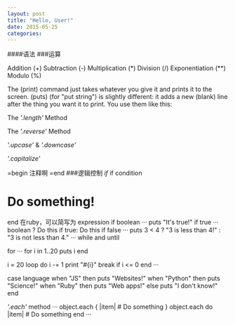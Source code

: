 ```yaml
---
layout: post
title: "Hello, User!"
date: 2015-05-25
categories:
---
```

####语法
###运算

Addition (+)
Subtraction (-)
Multiplication (*)
Division (/)
Exponentiation (**)
Modulo (%)

The (print) command just takes whatever you give it and prints it to the screen. (puts) (for "put string") is slightly different: it adds a new (blank) line after the thing you want it to print. You use them like this:

The *'.length'* Method

The *'.reverse'* Method

*'.upcase'* & *'.downcase'*

*'.capitalize'*


=begin
注释啊
=end
###逻辑控制
*if*
if condition
  # Do something!
end
在ruby，可以简写为
expression if boolean
···
puts "It's true!" if true
···
boolean ? Do this if true: Do this if false
···
puts 3 < 4 ? "3 is less than 4!" : "3 is not less than 4."
···
while and until

for
···
for i in 1..20
puts i
end

i = 20
loop do
  i -= 1
  print "#{i}"
  break if i <= 0
end
···

case language
  when "JS" then puts "Websites!"
  when "Python" then puts "Science!"
  when "Ruby" then puts "Web apps!"
  else puts "I don't know!"
end

*'.each'* method
···
object.each { |item| # Do something }
object.each do |item| # Do something end
···